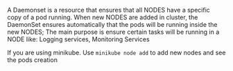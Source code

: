 A Daemonset is a resource that ensures that all NODES have a specific copy of a pod running. When new NODES are added in cluster, 
the DaemonSet ensures automatically that the pods will be running inside the new NODES;
The main purpose is ensure certain tasks will be running in a NODE like: Logging services, Monitoring Services


If you are using minikube. Use `minikube node add` to add new nodes and see the pods creation